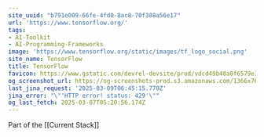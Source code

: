 ```yaml
---
site_uuid: "b791e009-66fe-4fd0-8ac8-70f388a56e17"
url: 'https://www.tensorflow.org/'
tags:
- AI-Toolkit
- AI-Programming-Frameworks
image: 'https://www.tensorflow.org/static/images/tf_logo_social.png'
site_name: TensorFlow
title: TensorFlow
favicon: https://www.gstatic.com/devrel-devsite/prod/vdcd49b48a0f6579e36a0f52b513a1840db67522fa48e80a57742b4388044a7e9/tensorflow/images/favicon.png
og_screenshot_url: https://og-screenshots-prod.s3.amazonaws.com/1366x768/80/false/f60b32602abc89a510cc723fc48d7ff817c71c2e11e731decd02d67d9f71e12a.jpeg
last_jina_request: '2025-03-09T06:45:15.770Z'
jina_error: "\"'HTTP error! status: 429'\""
og_last_fetch: 2025-03-07T05:20:56.174Z
---
```

Part of the [[Current Stack]]

